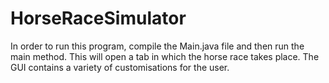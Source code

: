 # HorseRaceSimulator
 
In order to run this program, compile the Main.java file and then run the main method. This will open a tab in which the horse race takes place. The GUI contains a variety of customisations for the user.